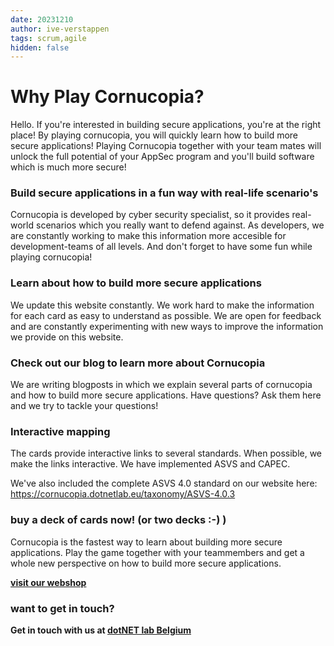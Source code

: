 ```yaml
---
date: 20231210
author: ive-verstappen
tags: scrum,agile
hidden: false
---
```


# Why Play Cornucopia?
Hello.  If you're interested in building secure applications, you're at the right place!  By playing cornucopia, you will quickly learn how to build more secure applications!  Playing Cornucopia together with your team mates will unlock the full potential of your AppSec program and you'll build software which is much more secure!

### Build secure applications in a fun way with real-life scenario's
Cornucopia is developed by cyber security specialist, so it provides real-world scenarios which you really want to defend against.  As developers, we are constantly working to make this information more accesible for development-teams of all levels.  And don't forget to have some fun while playing cornucopia!

### Learn about how to build more secure applications
We update this website constantly.  We work hard to make the information for each card as easy to understand as possible.  We are open for feedback and are constantly experimenting with new ways to improve the information we provide on this website.

### Check out our blog to learn more about Cornucopia
We are writing blogposts in which we explain several parts of cornucopia and how to build more secure applications.  Have questions?  Ask them here and we try to tackle your questions!

### Interactive mapping
The cards provide interactive links to several standards.  When possible, we make the links interactive.  We have implemented ASVS and CAPEC.  

We've also included the complete ASVS 4.0 standard on our website here: https://cornucopia.dotnetlab.eu/taxonomy/ASVS-4.0.3

### buy a deck of cards now! (or two decks :-) )
Cornucopia is the fastest way to learn about building more secure applications.  Play the game together with your teammembers and get a whole new perspective on how to build more secure applications.

**[visit our webshop](https://webshop.dotnetlab.eu/product/cornucopia-card-deck/)** 

### want to get in touch?

**Get in touch with us at [dotNET lab Belgium](https://www.dotnetlab.eu/en/contact-en/)** 
